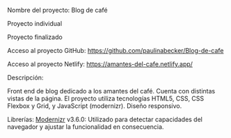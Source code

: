 Nombre del proyecto: Blog de café

Proyecto individual

Proyecto finalizado

Acceso al proyecto GitHub: https://github.com/paulinabecker/Blog-de-cafe

Acceso al proyecto Netlify: https://amantes-del-cafe.netlify.app/

Descripción:

Front end de blog dedicado a los amantes del café. Cuenta con distintas vistas de la página.
El proyecto utiliza tecnologías HTML5, CSS, CSS Flexbox y Grid, y JavaScript (modernizr). Diseño responsivo.


Librerías:
[Modernizr](https://modernizr.com/) v3.6.0: Utilizado para detectar capacidades del navegador y ajustar la funcionalidad en consecuencia.

